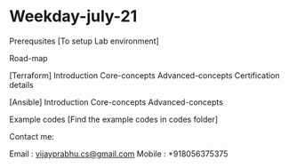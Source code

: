 # Weekday-july-21

Prerequsites [To setup Lab environment]

Road-map

[Terraform]
  Introduction
  Core-concepts
  Advanced-concepts
  Certification details

[Ansible]
  Introduction
  Core-concepts
  Advanced-concepts

Example codes [Find the example codes in codes folder]

Contact me:

Email : vijayprabhu.cs@gmail.com
Mobile : +918056375375

